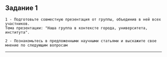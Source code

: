 ## Задание 1 

    1 - Подготовьте совместную презентация от группы, объединив в ней всех участников. 
    Тема презентации: "Наша группа в контексте города, университета, института".
    
    2 - Познакомьтесь в предложенными научными статьями и выскажите свое мнение по следующим вопросам


***
